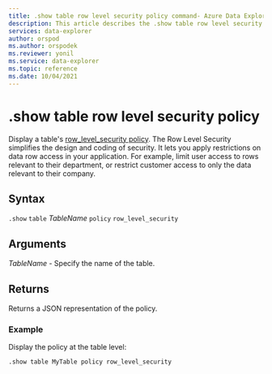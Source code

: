 ```yaml
---
title: .show table row level security policy command- Azure Data Explorer
description: This article describes the .show table row level security policy command in Azure Data Explorer.
services: data-explorer
author: orspod
ms.author: orspodek
ms.reviewer: yonil
ms.service: data-explorer
ms.topic: reference
ms.date: 10/04/2021
---
```

# .show table row level security policy

Display a table's [row_level_security policy](rowlevelsecuritypolicy.md). The Row Level Security simplifies the design and coding of security. It lets you apply restrictions on data row access in your application. For example, limit user access to rows relevant to their department, or restrict customer access to only the data relevant to their company.

## Syntax

`.show` `table` *TableName* `policy` `row_level_security` 

## Arguments

*TableName* - Specify the name of the table. 

## Returns

Returns a JSON representation of the policy.

### Example

Display the policy at the table level:

```kusto
.show table MyTable policy row_level_security
```
